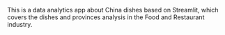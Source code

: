 This is a data analytics app about China dishes based on Streamlit, which covers the dishes and provinces analysis in the Food and Restaurant industry.
